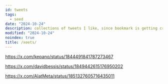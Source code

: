 ```yaml
---
id: tweets
tags:
  - seed
date: "2024-10-24"
description: collections of tweets I like, since bookmark is getting crowded
modified: "2024-10-24"
noindex: true
title: /xeets/
---
```


https://x.com/kepano/status/1844491841787273467

https://x.com/davidbessis/status/1849442615176950202

https://x.com/AIatMeta/status/1851327605716435011
